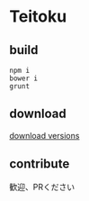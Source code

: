 # Teitoku

## build

```
npm i
bower i
grunt
```

## download

[download versions](http://geta6.net/teitoku)

## contribute

歓迎、PRください